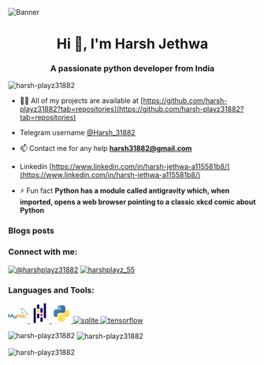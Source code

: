 ![Banner](![I2fII8e](https://github.com/user-attachments/assets/dc3f6013-53ad-440d-b9de-04f0f37dbc66)
)

<h1 align="center">Hi 👋, I'm Harsh Jethwa</h1>
<h3 align="center">A passionate python developer from India</h3>

<p align="left"> <img src="https://komarev.com/ghpvc/?username=harsh-playz31882&label=Profile%20views&color=0e75b6&style=flat" alt="harsh-playz31882" /> </p>

- 👨‍💻 All of my projects are available at [https://github.com/harsh-playz31882?tab=repositories](https://github.com/harsh-playz31882?tab=repositories)

- Telegram username [@Harsh_31882](@Harsh_31882)

- 📫 Contact me for any help **harsh31882@gmail.com**

- Linkedin [https://www.linkedin.com/in/harsh-jethwa-a115581b8/](https://www.linkedin.com/in/harsh-jethwa-a115581b8/)

- ⚡ Fun fact **Python has a module called antigravity which, when imported, opens a web browser pointing to a classic xkcd comic about Python**

### Blogs posts
<!-- BLOG-POST-LIST:START -->
<!-- BLOG-POST-LIST:END -->

<h3 align="left">Connect with me:</h3>
<p align="left">
<a href="https://dev.to/@harshplayz31882" target="blank"><img align="center" src="https://raw.githubusercontent.com/rahuldkjain/github-profile-readme-generator/master/src/images/icons/Social/devto.svg" alt="@harshplayz31882" height="30" width="40" /></a>
<a href="https://discord.gg/harshplayz_55" target="blank"><img align="center" src="https://raw.githubusercontent.com/rahuldkjain/github-profile-readme-generator/master/src/images/icons/Social/discord.svg" alt="harshplayz_55" height="30" width="40" /></a>
</p>

<h3 align="left">Languages and Tools:</h3>
<p align="left"> <a href="https://www.mysql.com/" target="_blank" rel="noreferrer"> <img src="https://raw.githubusercontent.com/devicons/devicon/master/icons/mysql/mysql-original-wordmark.svg" alt="mysql" width="40" height="40"/> </a> <a href="https://pandas.pydata.org/" target="_blank" rel="noreferrer"> <img src="https://raw.githubusercontent.com/devicons/devicon/2ae2a900d2f041da66e950e4d48052658d850630/icons/pandas/pandas-original.svg" alt="pandas" width="40" height="40"/> </a> <a href="https://www.python.org" target="_blank" rel="noreferrer"> <img src="https://raw.githubusercontent.com/devicons/devicon/master/icons/python/python-original.svg" alt="python" width="40" height="40"/> </a> <a href="https://www.sqlite.org/" target="_blank" rel="noreferrer"> <img src="https://www.vectorlogo.zone/logos/sqlite/sqlite-icon.svg" alt="sqlite" width="40" height="40"/> </a> <a href="https://www.tensorflow.org" target="_blank" rel="noreferrer"> <img src="https://www.vectorlogo.zone/logos/tensorflow/tensorflow-icon.svg" alt="tensorflow" width="40" height="40"/> </a> </p>

<p><img align="left" src="https://github-readme-stats.vercel.app/api/top-langs?username=harsh-playz31882&show_icons=true&locale=en&layout=compact" alt="harsh-playz31882" /></p>

<p>&nbsp;<img align="center" src="https://github-readme-stats.vercel.app/api?username=harsh-playz31882&show_icons=true&locale=en" alt="harsh-playz31882" /></p>

<p><img align="center" src="https://github-readme-streak-stats.herokuapp.com/?user=harsh-playz31882&" alt="harsh-playz31882" /></p>
